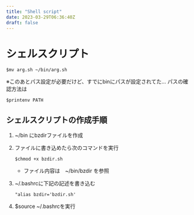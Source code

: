 ```yaml
---
title: "Shell script"
date: 2023-03-29T06:36:40Z
draft: false
---
```


# シェルスクリプト
```
$mv arg.sh ~/bin/arg.sh
```

※このあとパス設定が必要だけど、すでにbinにパスが設定されてた…
パスの確認方法は
```
$printenv PATH
```

## シェルスクリプトの作成手順

1. ~/bin にbzdirファイルを作成
1. ファイルに書き込めたら次のコマンドを実行
    ```
    $chmod +x bzdir.sh 
    ```
    - ファイル内容は　~/bin/bzdir を参照

1. ~/.bashrcに下記の記述を書き込む
    ```
    "alias bzdir='bzdir.sh'
    ```
1. $source ~/.bashrcを実行
